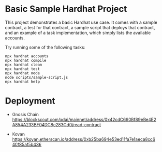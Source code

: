 # Basic Sample Hardhat Project

This project demonstrates a basic Hardhat use case. It comes with a sample contract, a test for that contract, a sample script that deploys that contract, and an example of a task implementation, which simply lists the available accounts.

Try running some of the following tasks:

```shell
npx hardhat accounts
npx hardhat compile
npx hardhat clean
npx hardhat test
npx hardhat node
node scripts/sample-script.js
npx hardhat help
```


# Deployment

- Gnosis Chain https://blockscout.com/xdai/mainnet/address/0x42cdC690Bf89eBe4E2A854A233BF04DC8c283Cd0/read-contract

- Kovan https://kovan.etherscan.io/address/0xb25ba694e53ed11fa7e1aeca8cc640f85af5b436
